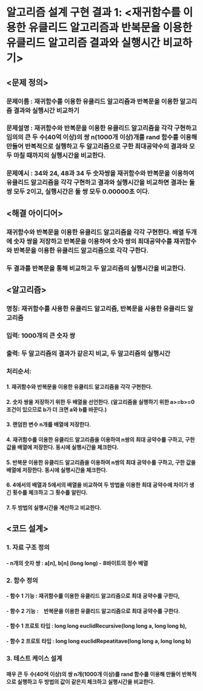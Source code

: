 # 알고리즘 설계 구현 결과 1: <재귀함수를 이용한 유클리드 알고리즘과 반복문을 이용한 유클리드 알고리즘 결과와 실행시간 비교하기>

## <문제 정의>
### 문제이름 : 재귀함수를 이용한 유클리드 알고리즘과 반복문을 이용한 알고리즘 결과와 실행시간 비교하기
### 문제설명 : 재귀함수와 반복문을 이용한 유클리드 알고리즘을 각각 구현하고 임의의 큰 두 수(40억 이상)의 쌍 n(1000개 이상)개를 rand 함수를 이용해 만들어 반복적으로 실행하고 두 알고리즘으로 구한 최대공약수의 결과와 모두 마칠 때까지의 실행시간을 비교한다.
### 문제예시 : 34와 24, 48과 34 두 숫자쌍을 재귀함수와 반복문을 이용하여 유클리드 알고리즘을 각각 구현하고 결과와 실행시간을 비교하면 결과는 둘 쌍 모두 2이고, 실행시간은 둘 쌍 모두 0.00000초 이다.

## <해결 아이디어>
### 재귀함수와 반복문을 이용한 유클리드 알고리즘을 각각 구현한다. 배열 두개에 숫자 쌍을 저장하고 반복문을 이용하여 숫자 쌍의 최대공약수를 재귀함수와 반복문을 이용한 유클리드 알고리즘으로 각각 구한다.
### 두 결과를 반복문을 통해 비교하고 두 알고리즘의 실행시간을 비교한다.

## <알고리즘>
### 명칭: 재귀함수를 사용한 유클리드 알고리즘, 반복문을 사용한 유클리드 알고리즘
### 입력: 1000개의 큰 숫자 쌍
### 출력: 두 알고리즘의 결과가 같은지 비교, 두 알고리즘의 실행시간
### 처리순서:
#### 1. 재귀함수와 반복문을 이용한 유클리드 알고리즘을 각각 구현한다.
#### 2. 숫자 쌍을 저장하기 위한 두 배열을 선언한다. (알고리즘을 실행하기 위한 a>=b>=0 조건이 있으므로 b가 더 크면 a와 b를 바꾼다.)
#### 3. 랜덤한 변수 n개를 배열에 저장한다.
#### 4. 재귀함수를 이용한 유클리드 알고리즘을 이용하여 n쌍의 최대 공약수를 구하고, 구한 값을 배열에 저장한다. 동시에 실행시간을 체크한다.
#### 5. 반복문 이용한 유클리드 알고리즘을 이용하여 n쌍의 최대 공약수를 구하고, 구한 값을 배열에 저장한다. 동시에 실행시간을 체크한다.
#### 6. 4에서의 배열과 5에서의 배열을 비교하여 두 방법을 이용한 최대 공약수에 차이가 생긴 횟수를 체크하고 그 횟수를 알린다.
#### 7. 두 방법의 실행시간을 계산하고 비교한다.

## <코드 설계>
### 1. 자료 구조 정의
#### - n개의 숫자 쌍 : a[n], b[n] (long long) - 8바이트의 정수 배열

### 2. 함수 정의
#### - 함수 1 기능 : 재귀함수를 이용한 유클리드 알고리즘으로 최대 공약수를 구한다, 
#### - 함수 2 기능 :　반복문을 이용한 유클리드 알고리즘으로 최대 공약수를 구한다.
#### - 함수 1 프로토 타입 : long long euclidRecursive(long long a, long long b), 
#### - 함수 2 프로토 타입 : long long euclidRepeatitave(long long a, long long b)

### 3. 테스트 케이스 설계
#### 매우 큰 두 수(40억 이상)의 쌍 n개(1000개 이상)를 rand 함수를 이용해 만들어 반복적으로 실행하고 두 방법의 값이 같은지 체크하고 실행시간을 비교한다.

